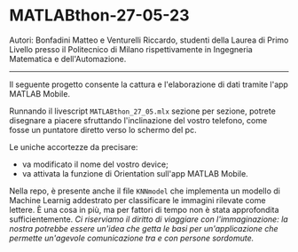 # MATLABthon-27-05-23

Autori: Bonfadini Matteo e Venturelli Riccardo, studenti della Laurea di Primo Livello presso il Politecnico di Milano rispettivamente in Ingegneria Matematica e dell'Automazione.

---

Il seguente progetto consente la cattura e l'elaborazione di dati tramite l'app MATLAB Mobile.

Runnando il livescript `MATLABthon_27_05.mlx` sezione per sezione, potrete disegnare a piacere sfruttando l'inclinazione del vostro telefono, come fosse un puntatore diretto verso lo schermo del pc. 

Le uniche accortezze da precisare:
* va modificato il nome del vostro device;
* va attivata la funzione di Orientation sull'app MATLAB Mobile.

Nella repo, è presente anche il file `KNNmodel` che implementa un modello di Machine Learnig addestrato per classificare le immagini rilevate come lettere. È una cosa in più, ma per fattori di tempo non è stata approfondita sufficientemente. *Ci riserviamo il diritto di viaggiare con l'immaginazione: la nostra potrebbe essere un'idea che getta le basi per un'applicazione che permette un'agevole comunicazione tra e con persone sordomute.*

